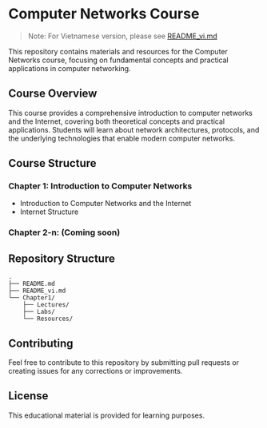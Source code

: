 # Computer Networks Course

> Note: For Vietnamese version, please see [README_vi.md](README_vi.md)

This repository contains materials and resources for the Computer Networks course, focusing on fundamental concepts and practical applications in computer networking.

## Course Overview
This course provides a comprehensive introduction to computer networks and the Internet, covering both theoretical concepts and practical applications. Students will learn about network architectures, protocols, and the underlying technologies that enable modern computer networks.

## Course Structure
### Chapter 1: Introduction to Computer Networks
- Introduction to Computer Networks and the Internet
- Internet Structure

### Chapter 2-n: (Coming soon)

## Repository Structure
```
.
├── README.md
├── README_vi.md
└── Chapter1/
    ├── Lectures/
    ├── Labs/
    └── Resources/
```

## Contributing
Feel free to contribute to this repository by submitting pull requests or creating issues for any corrections or improvements.

## License
This educational material is provided for learning purposes. 